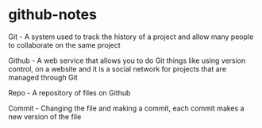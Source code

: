 # github-notes

Git - A system used to track the history of a project and allow many people to collaborate on the same project

Github - A web service that allows you to do Git things like using version control, on a website and it is a social network for projects that are managed through Git

Repo - A repository of files on Github

Commit - Changing the file and making a commit, each commit makes a new version of the file
